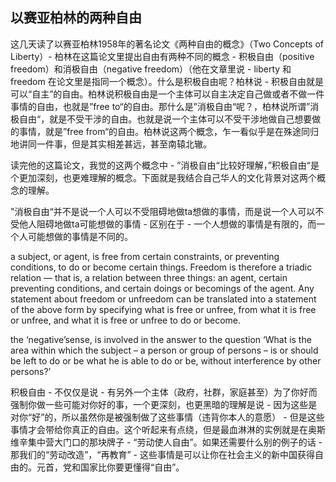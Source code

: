 ## 以赛亚柏林的两种自由

这几天读了以赛亚柏林1958年的著名论文《两种自由的概念》（Two Concepts of Liberty）- 柏林在这篇论文里提出自由有两种不同的概念 - 积极自由（positive freedom）和消极自由（negative freedom）（他在文章里说 - liberty 和 freedom 在论文里是指同一个概念）。什么是积极自由呢？柏林说 - 积极自由就是可以“自主”的自由。柏林说积极自由是一个主体可以自主决定自己做或者不做一件事情的自由，也就是”free to“的自由。那什么是”消极自由“呢？，柏林说所谓”消极自由“，就是不受干涉的自由。也就是说一个主体可以不受干涉地做自己想要做的事情，就是”free from“的自由。柏林说这两个概念，乍一看似乎是在殊途同归地讲同一件事，但是其实相差甚远，甚至南辕北辙。

读完他的这篇论文，我觉的这两个概念中 - ”消极自由“比较好理解，”积极自由“是个更加深刻，也更难理解的概念。下面就是我结合自己华人的文化背景对这两个概念的理解。

"消极自由“并不是说一个人可以不受阻碍地做ta想做的事情，而是说一个人可以不受他人阻碍地做ta可能想做的事情 - 区别在于 - 一个人想做的事情是有限的，而一个人可能想做的事情是不同的。

a subject, or agent, is free from certain constraints, or preventing conditions, to do or become certain things. Freedom is therefore a triadic relation — that is, a relation between three things: an agent, certain preventing conditions, and certain doings or becomings of the agent. Any statement about freedom or unfreedom can be translated into a statement of the above form by specifying what is free or unfree, from what it is free or unfree, and what it is free or unfree to do or become.

the ‘negative’sense, is involved in the answer to the question ‘What is the area within which the subject – a person or group of persons – is or should be left to do or be what he is able to do or be, without interference by other persons?’


积极自由 - 不仅仅是说 - 有另外一个主体（政府，社群，家庭甚至）为了你好而强制你做一些可能对你好的事，一个更深刻，也更黑暗的理解是说 - 因为这些是对你“好”的，所以虽然你是被强制做了这些事情（违背你本人的意愿） - 但是这些事情才会带给你真正的自由。这个听起来有点绕，但是最血淋淋的实例就是在奥斯维辛集中营大门口的那块牌子 - “劳动使人自由”。如果还需要什么别的例子的话 - 那我们的“劳动改造”，“再教育” - 这些事情是可以让你在社会主义的新中国获得自由的。元首，党和国家比你要更懂得“自由”。







